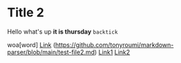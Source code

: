 # Title 2

Hello what's up
__it is thursday__
`backtick`

woa[word]
[Link](notalink.com)
(https://github.com/tonyroumi/markdown-parser/blob/main/test-file2.md)
[Link1](https://www.youtube.com/)
[Link2](https://www.dinobabies.io/)